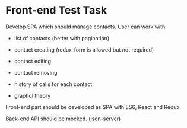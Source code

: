 # Front-end Test Task

 

Develop SPA which should manage contacts. User can work with:

- list of contacts (better with pagination)

- contact creating (redux-form is allowed but not required)

- contact editing

- contact removing

- history of calls for each contact

- graphql theory

 

Front-end part should be developed as SPA with ES6, React and Redux.

Back-end API should be mocked. (json-server)